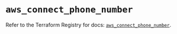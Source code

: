 # `aws_connect_phone_number`

Refer to the Terraform Registry for docs: [`aws_connect_phone_number`](https://registry.terraform.io/providers/hashicorp/aws/5.72.0/docs/resources/connect_phone_number).
